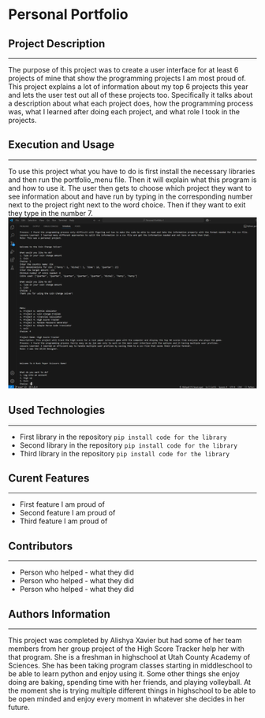 # Personal Portfolio

## Project Description
---
The purpose of this project was to create a user interface for at least 6 projects of mine that show the programming projects I am most proud of. This project explains a lot of information about my top 6 projects this year and lets the user test out all of these projects too. Specifically it talks about a description about what each project does, how the programming process was, what I learned after doing each project, and what role I took in the projects.

## Execution and Usage
---
To use this project what you have to do is first install the necessary libraries and then run the portfolio_menu file. Then it will explain what this program is and how to use it. The user then gets to choose which project they want to see information about and have run by typing in the corresponding number next to the project right next to the word choice. Then if they want to exit they type in the number 7.
![image](Personal_Portfolio/image/portfolio.png)  

## Used Technologies
---
+ First library in the repository
`pip install code for the library`
+ Second library in the repository
`pip install code for the library`
+ Third library in the repository
`pip install code for the library`  

## Curent Features
---
+ First feature I am proud of
+ Second feature I am proud of 
+ Third feature I am proud of


## Contributors
---
+ Person who helped - what they did 
+ Person who helped - what they did 
+ Person who helped - what they did  

## Authors Information
---
This project was completed by Alishya Xavier but had some of her team members from her group project of the High Score Tracker help her with that program. She is a freshman in highschool at Utah County Academy of Sciences. She has been taking program classes starting in middleschool to be able to learn python and enjoy using it. Some other things she enjoy doing are baking, spending time with her friends, and playing volleyball. At the moment she is trying multiple different things in highschool to be able to be open minded and enjoy every moment in whatever she decides in her future. 
